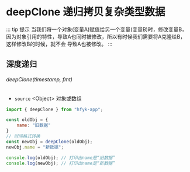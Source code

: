 # deepClone 递归拷贝复杂类型数据

::: tip 提示
当我们将一个对象(变量A)赋值给另一个变量(变量B)时，修改变量B，因为对象引用的特性，导致A也同时被修改，所以有时候我们需要将A克隆给B，这样修改B的时候，就不会 导致A也被修改。
:::


## 深度递归
###### deepClone(timestamp, fmt)

- `source` \<Object> 对象或数组

```javascript
import { deepClone } from "hfyk-app";

const oldObj = {
    name: "旧数据"
}
// 时间格式转换
const newObj = deepClone(oldObj);
newObj.name = "新数据";

console.log(oldObj); // 打印出name是“旧数据”
console.log(newObj); // 打印出name是“新数据”
```